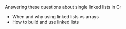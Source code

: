 Answering these questions about single linked lists in C:
- When and why using linked lists vs arrays
- How to build and use linked lists